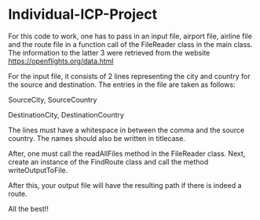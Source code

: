 # Individual-ICP-Project

For this code to work, one has to pass in an input file, airport file, airline file and the route file in a function call of the FileReader class in the main class. The information to the latter 3 were retrieved from the website https://openflights.org/data.html

For the input file, it consists of 2 lines representing the city and country for the source and destination. The entries in the file are taken as follows:

SourceCity, SourceCountry

DestinationCity, DestinationCountry


The lines must have a whitespace in between the comma and the source country. The names should also be written in titlecase.

After, one must call the readAllFiles method in the FileReader class. 
Next, create an instance of the FindRoute class and call the method writeOutputToFile. 

After this, your output file will have the resulting path if there is indeed a route. 


All the best!!
